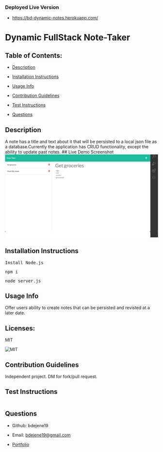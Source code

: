 ### Deployed Live Version
* https://bd-dynamic-notes.herokuapp.com/

# Dynamic FullStack Note-Taker 

  ## Table of Contents:

  * [Description](#description)</a>

  * [Installation Instructions](#installation-instructions)

  * [Usage Info](#usage-info)

  * [Contribution Guidelines](#contribution-guidelines)

  * [Test Instructions](#test-instructions)

  * [Questions](#questions)

  ## Description

  A note has a title and text about it that will be persisted to a local json file as a database.Currently the application has CRUD functionality, except the ability to update past notes. 
    ## Live Demo Screenshot
![Screen shot of full stack application referring to a todo - get groceries. Must pick up eggs, milk chicken and ground beef](./Assets/dynamicNotes.png)

  ## Installation Instructions

    
<pre>Install Node.js</pre>

<pre>npm i</pre>

<pre>node server.js</pre>


  ## Usage Info
Offer users ability to create notes that can be persisted and revisted at a later date.

  ## Licenses: 
 MIT
 
      
<img src=https://img.shields.io/badge/License-MIT-orange.svg alt=MIT>  
    


  ## Contribution Guidelines
Independent project. DM for fork/pull request.

  ## Test Instructions

  
<pre></pre>


  ## Questions

  * Github: bdejene19

  * Email: bdejene19@gmail.com

  * [Portfolio](https://bdejene19.github.io/updatedPortfolio/)
 
  

  

